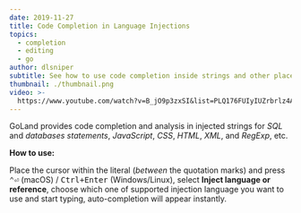 ```yaml
---
date: 2019-11-27
title: Code Completion in Language Injections
topics:
  - completion
  - editing
  - go
author: dlsniper
subtitle: See how to use code completion inside strings and other places
thumbnail: ./thumbnail.png
video: >-
  https://www.youtube.com/watch?v=B_jO9p3zxSI&list=PLQ176FUIyIUZrbrlz4AY1V8VzBJKZyVlW&index=14
---
```


GoLand provides code completion and analysis in injected strings for _SQL_ and _databases statements_, _JavaScript_, _CSS_, _HTML_, _XML_, and _RegExp_, etc.

**How to use:**

Place the cursor within the literal (_between_ the quotation marks) and press <kbd>⌃⏎</kbd> (macOS) / <kbd>Ctrl+Enter</kbd> (Windows/Linux), select **Inject language or reference**, choose which one of supported injection language you want to use and start typing, auto-completion will appear instantly.
